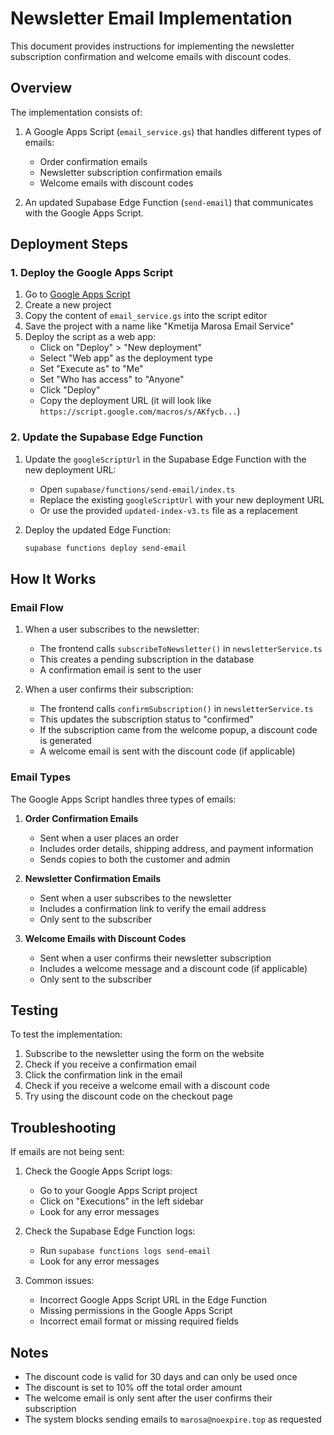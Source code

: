 # Newsletter Email Implementation

This document provides instructions for implementing the newsletter subscription confirmation and welcome emails with discount codes.

## Overview

The implementation consists of:

1. A Google Apps Script (`email_service.gs`) that handles different types of emails:
   - Order confirmation emails
   - Newsletter subscription confirmation emails
   - Welcome emails with discount codes

2. An updated Supabase Edge Function (`send-email`) that communicates with the Google Apps Script.

## Deployment Steps

### 1. Deploy the Google Apps Script

1. Go to [Google Apps Script](https://script.google.com/)
2. Create a new project
3. Copy the content of `email_service.gs` into the script editor
4. Save the project with a name like "Kmetija Marosa Email Service"
5. Deploy the script as a web app:
   - Click on "Deploy" > "New deployment"
   - Select "Web app" as the deployment type
   - Set "Execute as" to "Me"
   - Set "Who has access" to "Anyone"
   - Click "Deploy"
   - Copy the deployment URL (it will look like `https://script.google.com/macros/s/AKfycb...`)

### 2. Update the Supabase Edge Function

1. Update the `googleScriptUrl` in the Supabase Edge Function with the new deployment URL:
   - Open `supabase/functions/send-email/index.ts`
   - Replace the existing `googleScriptUrl` with your new deployment URL
   - Or use the provided `updated-index-v3.ts` file as a replacement

2. Deploy the updated Edge Function:
   ```bash
   supabase functions deploy send-email
   ```

## How It Works

### Email Flow

1. When a user subscribes to the newsletter:
   - The frontend calls `subscribeToNewsletter()` in `newsletterService.ts`
   - This creates a pending subscription in the database
   - A confirmation email is sent to the user

2. When a user confirms their subscription:
   - The frontend calls `confirmSubscription()` in `newsletterService.ts`
   - This updates the subscription status to "confirmed"
   - If the subscription came from the welcome popup, a discount code is generated
   - A welcome email is sent with the discount code (if applicable)

### Email Types

The Google Apps Script handles three types of emails:

1. **Order Confirmation Emails**
   - Sent when a user places an order
   - Includes order details, shipping address, and payment information
   - Sends copies to both the customer and admin

2. **Newsletter Confirmation Emails**
   - Sent when a user subscribes to the newsletter
   - Includes a confirmation link to verify the email address
   - Only sent to the subscriber

3. **Welcome Emails with Discount Codes**
   - Sent when a user confirms their newsletter subscription
   - Includes a welcome message and a discount code (if applicable)
   - Only sent to the subscriber

## Testing

To test the implementation:

1. Subscribe to the newsletter using the form on the website
2. Check if you receive a confirmation email
3. Click the confirmation link in the email
4. Check if you receive a welcome email with a discount code
5. Try using the discount code on the checkout page

## Troubleshooting

If emails are not being sent:

1. Check the Google Apps Script logs:
   - Go to your Google Apps Script project
   - Click on "Executions" in the left sidebar
   - Look for any error messages

2. Check the Supabase Edge Function logs:
   - Run `supabase functions logs send-email`
   - Look for any error messages

3. Common issues:
   - Incorrect Google Apps Script URL in the Edge Function
   - Missing permissions in the Google Apps Script
   - Incorrect email format or missing required fields

## Notes

- The discount code is valid for 30 days and can only be used once
- The discount is set to 10% off the total order amount
- The welcome email is only sent after the user confirms their subscription
- The system blocks sending emails to `marosa@noexpire.top` as requested
